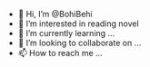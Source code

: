 - 👋 Hi, I’m @BohiBehi
- 👀 I’m interested in reading novel
- 🌱 I’m currently learning ...
- 💞️ I’m looking to collaborate on ...
- 📫 How to reach me ...

<!---
BohiBehi/BohiBehi is a ✨ special ✨ repository because its `README.md` (this file) appears on your GitHub profile.
You can click the Preview link to take a look at your changes.
--->
